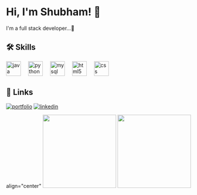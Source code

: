 
# Hi, I'm Shubham! 👋



I'm a full stack developer...🚀


## 🛠 Skills
<div align="left">
  <img src="https://cdn.jsdelivr.net/gh/devicons/devicon/icons/java/java-original.svg" height="40" alt="java logo"  />
  <img width="12" />
  <img src="https://cdn.jsdelivr.net/gh/devicons/devicon/icons/python/python-original.svg" height="40" alt="python logo"  />
  <img width="12" />
  <img src="https://cdn.jsdelivr.net/gh/devicons/devicon/icons/mysql/mysql-original.svg" height="40" alt="mysql logo"  />
  <img width="12" />
  <img src="https://cdn.jsdelivr.net/gh/devicons/devicon/icons/html5/html5-original.svg" height="40" alt="html5 logo"  />
  <img width="12" />
  <img src="https://cdn.jsdelivr.net/gh/devicons/devicon/icons/css3/css3-original.svg" height="40" alt="css logo"  />
</div>

###

## 🔗 Links
[![portfolio](https://img.shields.io/badge/my_portfolio-000?style=for-the-badge&logo=ko-fi&logoColor=white)](https://katherineoelsner.com/)
[![linkedin](https://img.shields.io/badge/linkedin-0A66C2?style=for-the-badge&logo=linkedin&logoColor=white)](https://www.linkedin.com/in/shubham-mittal-ab9b14375/)


<div> align="center"
  <img height="200" src="<div align="center">
  <img height="200" src="https://media0.giphy.com/media/v1.Y2lkPTc5MGI3NjExdzlsbHh6c2t6NGZlMWh3OHprbWF5eDk3YXRhNDlqbXNqbWN5b2lyYSZlcD12MV9pbnRlcm5hbF9naWZfYnlfaWQmY3Q9Zw/26BRzozg4TCBXv6QU/giphy.gif" </div>



###

